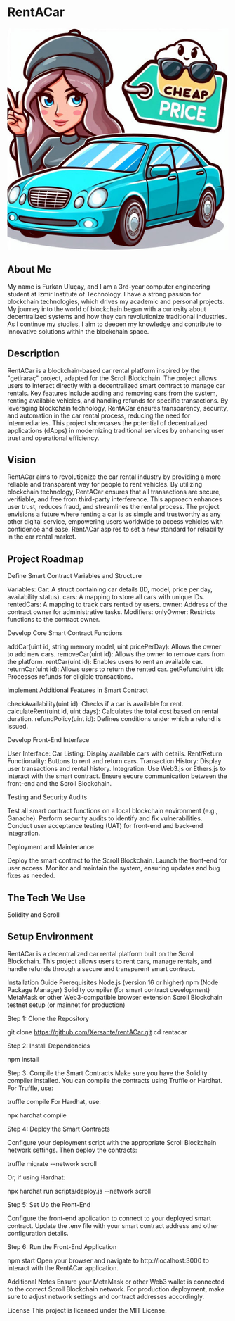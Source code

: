 # RentACar

![Project Logo](https://github.com/Xersante/rentACar/blob/main/project-logo.jpeg)

## About Me

My name is Furkan Uluçay, and I am a 3rd-year computer engineering student at Izmir Institute of Technology. I have a strong passion for blockchain technologies, which drives my academic and personal projects. My journey into the world of blockchain began with a curiosity about decentralized systems and how they can revolutionize traditional industries. As I continue my studies, I aim to deepen my knowledge and contribute to innovative solutions within the blockchain space.

## Description

RentACar is a blockchain-based car rental platform inspired by the "getiraraç" project, adapted for the Scroll Blockchain. The project allows users to interact directly with a decentralized smart contract to manage car rentals. Key features include adding and removing cars from the system, renting available vehicles, and handling refunds for specific transactions. By leveraging blockchain technology, RentACar ensures transparency, security, and automation in the car rental process, reducing the need for intermediaries. This project showcases the potential of decentralized applications (dApps) in modernizing traditional services by enhancing user trust and operational efficiency.

## Vision

RentACar aims to revolutionize the car rental industry by providing a more reliable and transparent way for people to rent vehicles. By utilizing blockchain technology, RentACar ensures that all transactions are secure, verifiable, and free from third-party interference. This approach enhances user trust, reduces fraud, and streamlines the rental process. The project envisions a future where renting a car is as simple and trustworthy as any other digital service, empowering users worldwide to access vehicles with confidence and ease. RentACar aspires to set a new standard for reliability in the car rental market.

## Project Roadmap

Define Smart Contract Variables and Structure

Variables:
Car: A struct containing car details (ID, model, price per day, availability status).
cars: A mapping to store all cars with unique IDs.
rentedCars: A mapping to track cars rented by users.
owner: Address of the contract owner for administrative tasks.
Modifiers:
onlyOwner: Restricts functions to the contract owner.

Develop Core Smart Contract Functions

addCar(uint id, string memory model, uint pricePerDay): Allows the owner to add new cars.
removeCar(uint id): Allows the owner to remove cars from the platform.
rentCar(uint id): Enables users to rent an available car.
returnCar(uint id): Allows users to return the rented car.
getRefund(uint id): Processes refunds for eligible transactions.

Implement Additional Features in Smart Contract

checkAvailability(uint id): Checks if a car is available for rent.
calculateRent(uint id, uint days): Calculates the total cost based on rental duration.
refundPolicy(uint id): Defines conditions under which a refund is issued.

Develop Front-End Interface

User Interface:
Car Listing: Display available cars with details.
Rent/Return Functionality: Buttons to rent and return cars.
Transaction History: Display user transactions and rental history.
Integration:
Use Web3.js or Ethers.js to interact with the smart contract.
Ensure secure communication between the front-end and the Scroll Blockchain.

Testing and Security Audits

Test all smart contract functions on a local blockchain environment (e.g., Ganache).
Perform security audits to identify and fix vulnerabilities.
Conduct user acceptance testing (UAT) for front-end and back-end integration.

Deployment and Maintenance

Deploy the smart contract to the Scroll Blockchain.
Launch the front-end for user access.
Monitor and maintain the system, ensuring updates and bug fixes as needed.

## The Tech We Use

Solidity and Scroll

## Setup Environment

RentACar is a decentralized car rental platform built on the Scroll Blockchain. This project allows users to rent cars, manage rentals, and handle refunds through a secure and transparent smart contract.

Installation Guide
Prerequisites
Node.js (version 16 or higher)
npm (Node Package Manager)
Solidity compiler (for smart contract development)
MetaMask or other Web3-compatible browser extension
Scroll Blockchain testnet setup (or mainnet for production)

Step 1: Clone the Repository

git clone https://github.com/Xersante/rentACar.git
cd rentacar

Step 2: Install Dependencies

npm install

Step 3: Compile the Smart Contracts
Make sure you have the Solidity compiler installed. You can compile the contracts using Truffle or Hardhat. For Truffle, use:

truffle compile
For Hardhat, use:

npx hardhat compile

Step 4: Deploy the Smart Contracts

Configure your deployment script with the appropriate Scroll Blockchain network settings. Then deploy the contracts:

truffle migrate --network scroll

Or, if using Hardhat:

npx hardhat run scripts/deploy.js --network scroll

Step 5: Set Up the Front-End

Configure the front-end application to connect to your deployed smart contract. Update the .env file with your smart contract address and other configuration details.

Step 6: Run the Front-End Application

npm start
Open your browser and navigate to http://localhost:3000 to interact with the RentACar application.

Additional Notes
Ensure your MetaMask or other Web3 wallet is connected to the correct Scroll Blockchain network.
For production deployment, make sure to adjust network settings and contract addresses accordingly.

License
This project is licensed under the MIT License.
